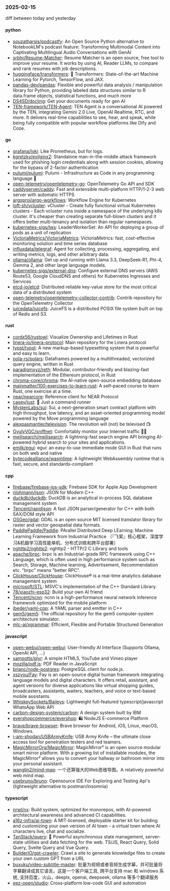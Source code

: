 ### 2025-02-15
diff between today and yesterday

#### python
* [souzatharsis/podcastfy](https://github.com/souzatharsis/podcastfy): An Open Source Python alternative to NotebookLM's podcast feature: Transforming Multimodal Content into Captivating Multilingual Audio Conversations with GenAI
* [srbhr/Resume-Matcher](https://github.com/srbhr/Resume-Matcher): Resume Matcher is an open source, free tool to improve your resume. It works by using AI, Reader LLMs, to compare and rank resumes with job descriptions.
* [huggingface/transformers](https://github.com/huggingface/transformers): 🤗 Transformers: State-of-the-art Machine Learning for Pytorch, TensorFlow, and JAX.
* [pandas-dev/pandas](https://github.com/pandas-dev/pandas): Flexible and powerful data analysis / manipulation library for Python, providing labeled data structures similar to R data.frame objects, statistical functions, and much more
* [DS4SD/docling](https://github.com/DS4SD/docling): Get your documents ready for gen AI
* [TEN-framework/TEN-Agent](https://github.com/TEN-framework/TEN-Agent): TEN Agent is a conversational AI powered by the TEN, integrating Gemini 2.0 Live, OpenAI Realtime, RTC, and more. It delivers real-time capabilities to see, hear, and speak, while being fully compatible with popular workflow platforms like Dify and Coze.

#### go
* [grafana/loki](https://github.com/grafana/loki): Like Prometheus, but for logs.
* [kgretzky/evilginx2](https://github.com/kgretzky/evilginx2): Standalone man-in-the-middle attack framework used for phishing login credentials along with session cookies, allowing for the bypass of 2-factor authentication
* [pulumi/pulumi](https://github.com/pulumi/pulumi): Pulumi - Infrastructure as Code in any programming language 🚀
* [open-telemetry/opentelemetry-go](https://github.com/open-telemetry/opentelemetry-go): OpenTelemetry Go API and SDK
* [caddyserver/caddy](https://github.com/caddyserver/caddy): Fast and extensible multi-platform HTTP/1-2-3 web server with automatic HTTPS
* [argoproj/argo-workflows](https://github.com/argoproj/argo-workflows): Workflow Engine for Kubernetes
* [loft-sh/vcluster](https://github.com/loft-sh/vcluster): vCluster - Create fully functional virtual Kubernetes clusters - Each vcluster runs inside a namespace of the underlying k8s cluster. It's cheaper than creating separate full-blown clusters and it offers better multi-tenancy and isolation than regular namespaces.
* [kubernetes-sigs/lws](https://github.com/kubernetes-sigs/lws): LeaderWorkerSet: An API for deploying a group of pods as a unit of replication
* [VictoriaMetrics/VictoriaMetrics](https://github.com/VictoriaMetrics/VictoriaMetrics): VictoriaMetrics: fast, cost-effective monitoring solution and time series database
* [influxdata/telegraf](https://github.com/influxdata/telegraf): Agent for collecting, processing, aggregating, and writing metrics, logs, and other arbitrary data.
* [ollama/ollama](https://github.com/ollama/ollama): Get up and running with Llama 3.3, DeepSeek-R1, Phi-4, Gemma 2, and other large language models.
* [kubernetes-sigs/external-dns](https://github.com/kubernetes-sigs/external-dns): Configure external DNS servers (AWS Route53, Google CloudDNS and others) for Kubernetes Ingresses and Services
* [etcd-io/etcd](https://github.com/etcd-io/etcd): Distributed reliable key-value store for the most critical data of a distributed system
* [open-telemetry/opentelemetry-collector-contrib](https://github.com/open-telemetry/opentelemetry-collector-contrib): Contrib repository for the OpenTelemetry Collector
* [juicedata/juicefs](https://github.com/juicedata/juicefs): JuiceFS is a distributed POSIX file system built on top of Redis and S3.

#### rust
* [cordx56/rustowl](https://github.com/cordx56/rustowl): Visualize Ownership and Lifetimes in Rust
* [linera-io/linera-protocol](https://github.com/linera-io/linera-protocol): Main repository for the Linera protocol
* [typst/typst](https://github.com/typst/typst): A new markup-based typesetting system that is powerful and easy to learn.
* [pola-rs/polars](https://github.com/pola-rs/polars): Dataframes powered by a multithreaded, vectorized query engine, written in Rust
* [paradigmxyz/reth](https://github.com/paradigmxyz/reth): Modular, contributor-friendly and blazing-fast implementation of the Ethereum protocol, in Rust
* [chroma-core/chroma](https://github.com/chroma-core/chroma): the AI-native open-source embedding database
* [mainmatter/100-exercises-to-learn-rust](https://github.com/mainmatter/100-exercises-to-learn-rust): A self-paced course to learn Rust, one exercise at a time.
* [near/nearcore](https://github.com/near/nearcore): Reference client for NEAR Protocol
* [casey/just](https://github.com/casey/just): 🤖 Just a command runner
* [MystenLabs/sui](https://github.com/MystenLabs/sui): Sui, a next-generation smart contract platform with high throughput, low latency, and an asset-oriented programming model powered by the Move programming language
* [alexpasmantier/television](https://github.com/alexpasmantier/television): The revolution will (not) be televised 📺
* [GyulyVGC/sniffnet](https://github.com/GyulyVGC/sniffnet): Comfortably monitor your Internet traffic 🕵️‍♂️
* [meilisearch/meilisearch](https://github.com/meilisearch/meilisearch): A lightning-fast search engine API bringing AI-powered hybrid search to your sites and applications.
* [emilk/egui](https://github.com/emilk/egui): egui: an easy-to-use immediate mode GUI in Rust that runs on both web and native
* [bytecodealliance/wasmtime](https://github.com/bytecodealliance/wasmtime): A lightweight WebAssembly runtime that is fast, secure, and standards-compliant

#### cpp
* [firebase/firebase-ios-sdk](https://github.com/firebase/firebase-ios-sdk): Firebase SDK for Apple App Development
* [nlohmann/json](https://github.com/nlohmann/json): JSON for Modern C++
* [duckdb/duckdb](https://github.com/duckdb/duckdb): DuckDB is an analytical in-process SQL database management system
* [Tencent/rapidjson](https://github.com/Tencent/rapidjson): A fast JSON parser/generator for C++ with both SAX/DOM style API
* [OSGeo/gdal](https://github.com/OSGeo/gdal): GDAL is an open source MIT licensed translator library for raster and vector geospatial data formats.
* [PaddlePaddle/Paddle](https://github.com/PaddlePaddle/Paddle): PArallel Distributed Deep LEarning: Machine Learning Framework from Industrial Practice （『飞桨』核心框架，深度学习&机器学习高性能单机、分布式训练和跨平台部署）
* [nghttp2/nghttp2](https://github.com/nghttp2/nghttp2): nghttp2 - HTTP/2 C Library and tools
* [apache/brpc](https://github.com/apache/brpc): brpc is an Industrial-grade RPC framework using C++ Language, which is often used in high performance system such as Search, Storage, Machine learning, Advertisement, Recommendation etc. "brpc" means "better RPC".
* [ClickHouse/ClickHouse](https://github.com/ClickHouse/ClickHouse): ClickHouse® is a real-time analytics database management system
* [microsoft/STL](https://github.com/microsoft/STL): MSVC's implementation of the C++ Standard Library.
* [78/xiaozhi-esp32](https://github.com/78/xiaozhi-esp32): Build your own AI friend
* [Tencent/ncnn](https://github.com/Tencent/ncnn): ncnn is a high-performance neural network inference framework optimized for the mobile platform
* [jbeder/yaml-cpp](https://github.com/jbeder/yaml-cpp): A YAML parser and emitter in C++
* [gem5/gem5](https://github.com/gem5/gem5): The official repository for the gem5 computer-system architecture simulator.
* [mlc-ai/xgrammar](https://github.com/mlc-ai/xgrammar): Efficient, Flexible and Portable Structured Generation

#### javascript
* [open-webui/open-webui](https://github.com/open-webui/open-webui): User-friendly AI Interface (Supports Ollama, OpenAI API, ...)
* [sampotts/plyr](https://github.com/sampotts/plyr): A simple HTML5, YouTube and Vimeo player
* [mozilla/pdf.js](https://github.com/mozilla/pdf.js): PDF Reader in JavaScript
* [brianc/node-postgres](https://github.com/brianc/node-postgres): PostgreSQL client for node.js.
* [xszyou/Fay](https://github.com/xszyou/Fay): Fay is an open-source digital human framework integrating language models and digital characters. It offers retail, assistant, and agent versions for diverse applications like virtual shopping guides, broadcasters, assistants, waiters, teachers, and voice or text-based mobile assistants.
* [WhiskeySockets/Baileys](https://github.com/WhiskeySockets/Baileys): Lightweight full-featured typescript/javascript WhatsApp Web API
* [carbon-design-system/carbon](https://github.com/carbon-design-system/carbon): A design system built by IBM
* [evershopcommerce/evershop](https://github.com/evershopcommerce/evershop): 🛍️ NodeJS E-commerce Platform
* [brave/brave-browser](https://github.com/brave/brave-browser): Brave browser for Android, iOS, Linux, macOS, Windows.
* [i-am-shodan/USBArmyKnife](https://github.com/i-am-shodan/USBArmyKnife): USB Army Knife – the ultimate close access tool for penetration testers and red teamers.
* [MagicMirrorOrg/MagicMirror](https://github.com/MagicMirrorOrg/MagicMirror): MagicMirror² is an open source modular smart mirror platform. With a growing list of installable modules, the MagicMirror² allows you to convert your hallway or bathroom mirror into your personal assistant.
* [wanglin2/mind-map](https://github.com/wanglin2/mind-map): 一个还算强大的Web思维导图。A relatively powerful web mind map.
* [usebruno/bruno](https://github.com/usebruno/bruno): Opensource IDE For Exploring and Testing Api's (lightweight alternative to postman/insomnia)

#### typescript
* [nrwl/nx](https://github.com/nrwl/nx): Build system, optimized for monorepos, with AI-powered architectural awareness and advanced CI capabilities.
* [a16z-infra/ai-town](https://github.com/a16z-infra/ai-town): A MIT-licensed, deployable starter kit for building and customizing your own version of AI town - a virtual town where AI characters live, chat and socialize.
* [TanStack/query](https://github.com/TanStack/query): 🤖 Powerful asynchronous state management, server-state utilities and data fetching for the web. TS/JS, React Query, Solid Query, Svelte Query and Vue Query.
* [BuilderIO/gpt-crawler](https://github.com/BuilderIO/gpt-crawler): Crawl a site to generate knowledge files to create your own custom GPT from a URL
* [buxuku/video-subtitle-master](https://github.com/buxuku/video-subtitle-master): 批量为视频或者音频生成字幕，并可批量将字幕翻译成其它语言。这是一个客户端工具, 跨平台支持 mac 和 windows 系统, 支持百度，火山，deeplx, openai, deepseek, ollama 等多个翻译服务
* [eez-open/studio](https://github.com/eez-open/studio): Cross-platform low-code GUI and automation
